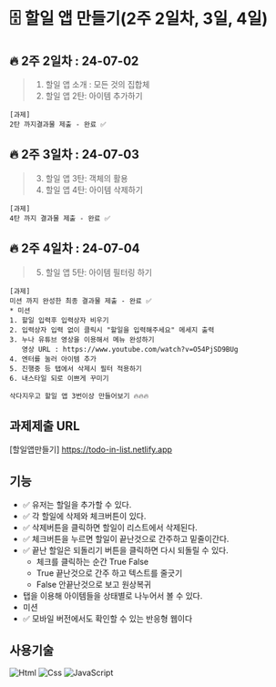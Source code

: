 # 🗄️ 할일 앱 만들기(2주 2일차, 3일, 4일)

🔥 2주 2일차 : 24-07-02
---
>1. 할일 앱 소개 : 모든 것의 집합체
>2. 할일 앱 2탄: 아이템 추가하기

```
[과제]
2탄 까지결과물 제출 - 완료 ✅
```
🔥 2주 3일차 : 24-07-03
---
>3. 할일 앱 3탄: 객체의 활용
>4. 할일 앱 4탄: 아이템 삭제하기
```
[과제]
4탄 까지 결과물 제출 - 완료 ✅
```
🔥 2주 4일차 : 24-07-04
---
>5. 할일 앱 5탄: 아이템 필터링 하기
```
[과제]
미션 까지 완성한 최종 결과물 제출 - 완료 ✅
* 미션
1. 할일 입력후 입력상자 비우기
2. 입력상자 입력 없이 클릭시 "할일을 입력해주세요" 메세지 출력
3. 누나 유튜브 영상을 이용해서 메뉴 완성하기
   영상 URL : https://www.youtube.com/watch?v=O54PjSD9BUg
4. 엔터를 눌러 아이템 추가
5. 진행중 등 탭에서 삭제시 필터 적용하기
6. 내스타일 되로 이쁘게 꾸미기

삭다지우고 할일 앱 3번이상 만들어보기 🔥🔥🔥
```

과제제출 URL
---
[할일앱만들기] https://todo-in-list.netlify.app


기능
---
- ✅ 유저는 할일을 추가할 수 있다.
- ✅ 각 할일에 삭제와 체크버튼이 있다.
- ✅ 삭제버튼을 클릭하면 할일이 리스트에서 삭제된다.
- ✅ 체크버튼을 누르면 할일이 끝난것으로 간주하고 밑줄이간다.
- ✅ 끝난 할일은 되돌리기 버튼을 클릭하면 다시 되돌릴 수 있다.
  * 체크를 클릭하는 순간 True False
  * True 끝난것으로 간주 하고 텍스트를 줄긋기
  * False 안끝난것으로 보고 원상복귀
- 탭을 이용해 아이템들을 상태별로 나누어서 볼 수 있다.
- 미션
- ✅ 모바일 버전에서도 확인할 수 있는 반응형 웹이다

사용기술
---
<img alt="Html" src ="https://img.shields.io/badge/HTML5-E34F26.svg?&style=for-the-badge&logo=HTML5&logoColor=white"/> <img alt="Css" src ="https://img.shields.io/badge/CSS3-1572B6.svg?&style=for-the-badge&logo=CSS3&logoColor=white"/> <img alt="JavaScript" src ="https://img.shields.io/badge/JavaScriipt-F7DF1E.svg?&style=for-the-badge&logo=JavaScript&logoColor=black"/> 
